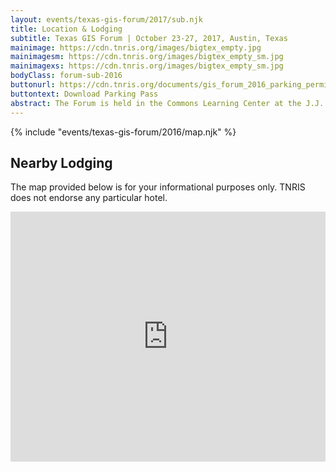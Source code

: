 ```yaml
---
layout: events/texas-gis-forum/2017/sub.njk
title: Location & Lodging
subtitle: Texas GIS Forum | October 23-27, 2017, Austin, Texas
mainimage: https://cdn.tnris.org/images/bigtex_empty.jpg
mainimagesm: https://cdn.tnris.org/images/bigtex_empty_sm.jpg
mainimagexs: https://cdn.tnris.org/images/bigtex_empty_sm.jpg
bodyClass: forum-sub-2016
buttonurl: https://cdn.tnris.org/documents/gis_forum_2016_parking_permit.pdf
buttontext: Download Parking Pass
abstract: The Forum is held in the Commons Learning Center at the J.J. Pickle Research campus in North Austin.
---
```


<div>
{% include "events/texas-gis-forum/2016/map.njk" %}
</div>

## Nearby Lodging

The map provided below is for your informational purposes only. TNRIS does not endorse any particular hotel.

<iframe title="Nearby Lodging" src="https://www.google.com/maps/embed?pb=!1m16!1m12!1m3!1d14007.476056220541!2d-97.73690290689349!3d30.387618480698414!2m3!1f0!2f0!3f0!3m2!1i1024!2i768!4f13.1!2m1!1shotels+near+commons+learning+center!5e0!3m2!1sen!2sus!4v1472247278016" width="100%" height="400" frameborder="0" style="border:0" allowfullscreen></iframe>
